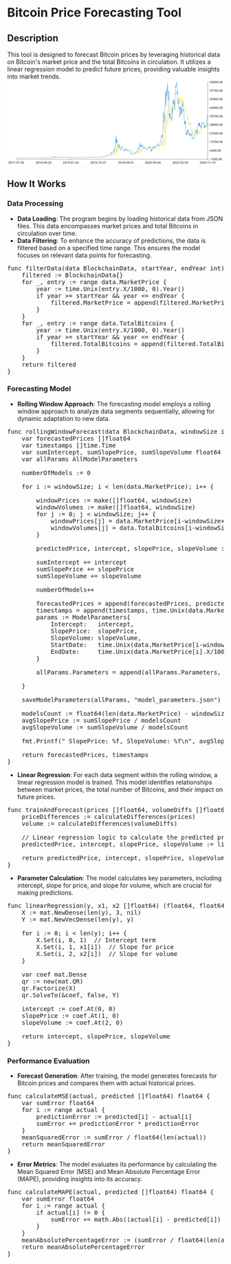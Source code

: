 # Bitcoin Price Forecasting Tool

## Description

This tool is designed to forecast Bitcoin prices by leveraging historical data on Bitcoin's market price and the total Bitcoins in circulation. It utilizes a linear regression model to predict future prices, providing valuable insights into market trends.
![Forecast Chart](forecast_chart.png)

## How It Works

### Data Processing
- **Data Loading**: The program begins by loading historical data from JSON files. This data encompasses market prices and total Bitcoins in circulation over time.
- **Data Filtering**: To enhance the accuracy of predictions, the data is filtered based on a specified time range. This ensures the model focuses on relevant data points for forecasting.
<pre>
func filterData(data BlockchainData, startYear, endYear int) BlockchainData {
	filtered := BlockchainData{}
	for _, entry := range data.MarketPrice {
		year := time.Unix(entry.X/1000, 0).Year()
		if year >= startYear && year <= endYear {
			filtered.MarketPrice = append(filtered.MarketPrice, entry)
		}
	}
	for _, entry := range data.TotalBitcoins {
		year := time.Unix(entry.X/1000, 0).Year()
		if year >= startYear && year <= endYear {
			filtered.TotalBitcoins = append(filtered.TotalBitcoins, entry)
		}
	}
	return filtered
}
</pre>

### Forecasting Model
- **Rolling Window Approach**: The forecasting model employs a rolling window approach to analyze data segments sequentially, allowing for dynamic adaptation to new data.
<pre>
func rollingWindowForecast(data BlockchainData, windowSize int) ([]float64, []time.Time) {
	var forecastedPrices []float64
	var timestamps []time.Time
	var sumIntercept, sumSlopePrice, sumSlopeVolume float64
	var allParams AllModelParameters

	numberOfModels := 0

	for i := windowSize; i < len(data.MarketPrice); i++ {

		windowPrices := make([]float64, windowSize)
		windowVolumes := make([]float64, windowSize)
		for j := 0; j < windowSize; j++ {
			windowPrices[j] = data.MarketPrice[i-windowSize+j].Y
			windowVolumes[j] = data.TotalBitcoins[i-windowSize+j].Y
		}

		predictedPrice, intercept, slopePrice, slopeVolume := trainAndForecast(windowPrices, windowVolumes)

		sumIntercept += intercept
		sumSlopePrice += slopePrice
		sumSlopeVolume += slopeVolume

		numberOfModels++

		forecastedPrices = append(forecastedPrices, predictedPrice)
		timestamps = append(timestamps, time.Unix(data.MarketPrice[i].X/1000, 0))
		params := ModelParameters{
			Intercept:   intercept,
			SlopePrice:  slopePrice,
			SlopeVolume: slopeVolume,
			StartDate:   time.Unix(data.MarketPrice[i-windowSize].X/1000, 0),
			EndDate:     time.Unix(data.MarketPrice[i].X/1000, 0),
		}

		allParams.Parameters = append(allParams.Parameters, params)

	}

	saveModelParameters(allParams, "model_parameters.json")

	modelsCount := float64(len(data.MarketPrice) - windowSize)
	avgSlopePrice := sumSlopePrice / modelsCount
	avgSlopeVolume := sumSlopeVolume / modelsCount

	fmt.Printf(" SlopePrice: %f, SlopeVolume: %f\n", avgSlopePrice, avgSlopeVolume)

	return forecastedPrices, timestamps
}
</pre>
- **Linear Regression**: For each data segment within the rolling window, a linear regression model is trained. This model identifies relationships between market prices, the total number of Bitcoins, and their impact on future prices.
<pre>
func trainAndForecast(prices []float64, volumeDiffs []float64) (float64, float64, float64, float64) {
    priceDifferences := calculateDifferences(prices)
    volume := calculateDifferences(volumeDiffs)

    // Linear regression logic to calculate the predicted price
    predictedPrice, intercept, slopePrice, slopeVolume := linearRegression(prices[1:], priceDifferences, volume)

    return predictedPrice, intercept, slopePrice, slopeVolume
}
</pre>
- **Parameter Calculation**: The model calculates key parameters, including intercept, slope for price, and slope for volume, which are crucial for making predictions.
<pre>
func linearRegression(y, x1, x2 []float64) (float64, float64, float64) {
    X := mat.NewDense(len(y), 3, nil)
    Y := mat.NewVecDense(len(y), y)

    for i := 0; i < len(y); i++ {
        X.Set(i, 0, 1)  // Intercept term
        X.Set(i, 1, x1[i])  // Slope for price
        X.Set(i, 2, x2[i])  // Slope for volume
    }

    var coef mat.Dense
    qr := new(mat.QR)
    qr.Factorize(X)
    qr.SolveTo(&coef, false, Y)

    intercept := coef.At(0, 0)
    slopePrice := coef.At(1, 0)
    slopeVolume := coef.At(2, 0)

    return intercept, slopePrice, slopeVolume
}
</pre>
### Performance Evaluation
- **Forecast Generation**: After training, the model generates forecasts for Bitcoin prices and compares them with actual historical prices.
<pre>
func calculateMSE(actual, predicted []float64) float64 {
    var sumError float64
    for i := range actual {
        predictionError := predicted[i] - actual[i]
        sumError += predictionError * predictionError
    }
    meanSquaredError := sumError / float64(len(actual))
    return meanSquaredError
}
</pre>
- **Error Metrics**: The model evaluates its performance by calculating the Mean Squared Error (MSE) and Mean Absolute Percentage Error (MAPE), providing insights into its accuracy.
<pre>
func calculateMAPE(actual, predicted []float64) float64 {
    var sumError float64
    for i := range actual {
        if actual[i] != 0 {
            sumError += math.Abs((actual[i] - predicted[i]) / actual[i])
        }
    }
    meanAbsolutePercentageError := (sumError / float64(len(actual))) * 100
    return meanAbsolutePercentageError
}

</pre>


